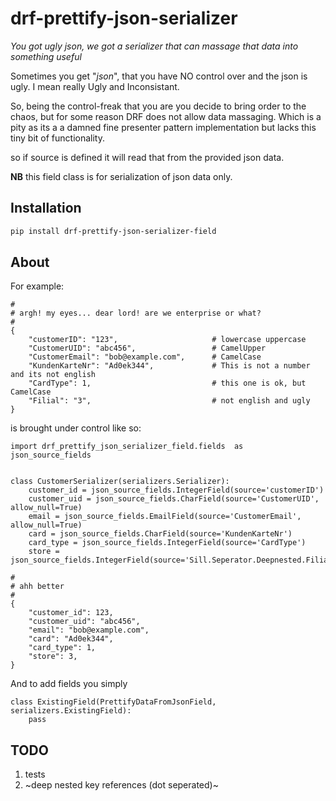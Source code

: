 # drf-prettify-json-serializer

*You got ugly json, we got a serializer that can massage that data into something useful*

Sometimes you get "*json*", that you have NO control over and the json is ugly. I mean really Ugly and Inconsistant. 

So, being the control-freak that you are you decide to bring order to the chaos, but for some reason DRF does not allow data massaging. Which is a pity as its a a damned fine presenter pattern implementation but lacks this tiny bit of functionality.

so if source is defined it will read that from the provided json data.

**NB** this field class is for serialization of json data only.

## Installation

```sh
pip install drf-prettify-json-serializer-field
```

## About

For example:

```
#
# argh! my eyes... dear lord! are we enterprise or what?
#
{
    "customerID": "123",                     # lowercase uppercase
    "CustomerUID": "abc456",                 # CamelUpper
    "CustomerEmail": "bob@example.com",      # CamelCase
    "KundenKarteNr": "Ad0ek344",             # This is not a number and its not english
    "CardType": 1,                           # this one is ok, but CamelCase
    "Filial": "3",                           # not english and ugly
}
```

is brought under control like so:

```
import drf_prettify_json_serializer_field.fields  as json_source_fields


class CustomerSerializer(serializers.Serializer):
    customer_id = json_source_fields.IntegerField(source='customerID')
    customer_uid = json_source_fields.CharField(source='CustomerUID', allow_null=True)
    email = json_source_fields.EmailField(source='CustomerEmail', allow_null=True)
    card = json_source_fields.CharField(source='KundenKarteNr')
    card_type = json_source_fields.IntegerField(source='CardType')
    store = json_source_fields.IntegerField(source='Sill.Seperator.Deepnested.Filial')

#
# ahh better
#
{
    "customer_id": 123,
    "customer_uid": "abc456",
    "email": "bob@example.com",
    "card": "Ad0ek344",
    "card_type": 1,
    "store": 3,
}
```

And to add fields you simply

```
class ExistingField(PrettifyDataFromJsonField, serializers.ExistingField):
    pass
```

## TODO

1. tests
2. ~deep nested key references (dot seperated)~
